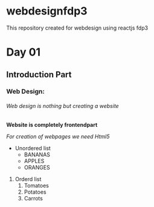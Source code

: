 # webdesignfdp3
This repository created for webdesign using reactjs fdp3


# Day 01

## Introduction Part

### Web Design:
###### Web design is nothing but creating a website

**Website is completely frontendpart**

*For creation of webpages we need Html5*

* Unordered list
   * BANANAS
   * APPLES
   * ORANGES
   
 1. Orderd list
    1. Tomatoes
    2. Potatoes
    3. Carrots
